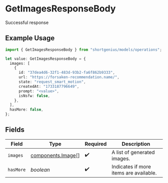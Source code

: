# GetImagesResponseBody

Successful response

## Example Usage

```typescript
import { GetImagesResponseBody } from "shortgenius/models/operations";

let value: GetImagesResponseBody = {
  images: [
    {
      id: "37dea4d6-32f1-483d-93b2-fa6f862b9333",
      url: "https://forsaken-recommendation.name/",
      state: "request_smart_motion",
      createdAt: "1733187796649",
      prompt: "<value>",
      isNsfw: false,
    },
  ],
  hasMore: false,
};
```

## Fields

| Field                                                  | Type                                                   | Required                                               | Description                                            |
| ------------------------------------------------------ | ------------------------------------------------------ | ------------------------------------------------------ | ------------------------------------------------------ |
| `images`                                               | [components.Image](../../models/components/image.md)[] | :heavy_check_mark:                                     | A list of generated images.                            |
| `hasMore`                                              | *boolean*                                              | :heavy_check_mark:                                     | Indicates if more items are available.                 |